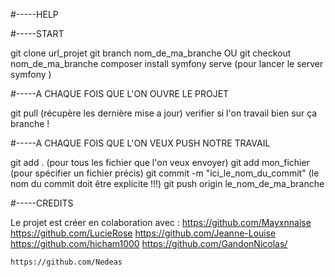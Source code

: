 #-----HELP



#-----START

git clone url_projet
git branch nom_de_ma_branche  OU   git checkout nom_de_ma_branche
composer install
symfony serve (pour lancer le server symfony )





#-----A CHAQUE FOIS QUE L'ON OUVRE LE PROJET 

git pull (récupère les dernière mise a jour)
verifier si l'on travail bien sur ça branche !







#-----A CHAQUE FOIS QUE L'ON VEUX PUSH NOTRE TRAVAIL


git add . (pour tous les fichier que l'on veux envoyer)
git add mon_fichier (pour spécifier un fichier précis)
git commit -m "ici_le_nom_du_commit" (le nom du commit doit être explicite !!!)
git push origin le_nom_de_ma_branche




#-----CREDITS

Le projet est créer en colaboration avec :
    https://github.com/Mayxnnaise
    https://github.com/LucieRose
    https://github.com/Jeanne-Louise
    https://github.com/hicham1000
    https://github.com/GandonNicolas/

    https://github.com/Nedeas